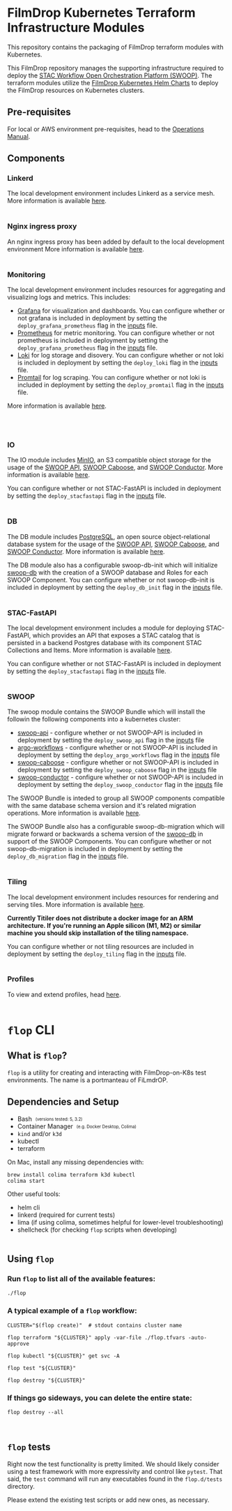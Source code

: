 # FilmDrop Kubernetes Terraform Infrastructure Modules

This repository contains the packaging of FilmDrop terraform modules with Kubernetes.

This FilmDrop repository manages the supporting infrastructure required to deploy the [STAC Workflow Open Orchestration Platform (SWOOP)](https://github.com/Element84/swoop). The terraform modules utilize the [FilmDrop Kubernetes Helm Charts](https://github.com/Element84/filmdrop-k8s-helm-charts) to deploy the FilmDrop resources on Kubernetes clusters.

## Pre-requisites

For local or AWS environment pre-requisites, head to the [Operations Manual](./operations/Operations_Guide.md).

## Components

### Linkerd

The local development environment includes Linkerd as a service mesh. More information is available [here](./modules/service_mesh/README.md).
<br></br>

### Nginx ingress proxy

An nginx ingress proxy has been added by default to the local development environment More information is available [here](./modules/ingress/README.md).
<br></br>

### Monitoring

The local development environment includes resources for aggregating and visualizing logs and metrics. This includes:

- [Grafana](https://grafana.com/grafana/) for visualization and dashboards. You can configure whether or not grafana is included in deployment by setting the `deploy_grafana_prometheus` flag in the [inputs](./inputs.tf) file.
- [Prometheus](https://grafana.com/oss/prometheus/) for metric monitoring. You can configure whether or not prometheus is included in deployment by setting the `deploy_grafana_prometheus` flag in the [inputs](./inputs.tf) file.
- [Loki](https://grafana.com/oss/loki/) for log storage and disovery. You can configure whether or not loki is included in deployment by setting the `deploy_loki` flag in the [inputs](./inputs.tf) file.
- [Promtail](https://grafana.com/docs/loki/latest/clients/promtail/) for log scraping. You can configure whether or not loki is included in deployment by setting the `deploy_promtail` flag in the [inputs](./inputs.tf) file.


More information is available [here](./modules/monitoring/README.md).

<br></br>

### IO

The IO module includes [MinIO](https://min.io/), an S3 compatible object storage for the usage of the [SWOOP API](https://github.com/Element84/swoop), [SWOOP Caboose](https://github.com/Element84/swoop-go), and [SWOOP Conductor](https://github.com/Element84/swoop-go). More information is available [here](./modules/io/README.md).

You can configure whether or not STAC-FastAPI is included in deployment by setting the `deploy_stacfastapi` flag in the [inputs](./inputs.tf) file.
<br></br>

### DB

The DB module includes [PostgreSQL](https://www.postgresql.org/), an open source object-relational database system for the usage of the [SWOOP API](https://github.com/Element84/swoop), [SWOOP Caboose](https://github.com/Element84/swoop-go), and [SWOOP Conductor](https://github.com/Element84/swoop-go). More information is available [here](./modules/db/README.md).

The DB module also has a configurable swoop-db-init which will initialize [swoop-db](https://github.com/Element84/swoop-db) with the creation of a SWOOP database and Roles for each SWOOP Component. You can configure whether or not swoop-db-init is included in deployment by setting the `deploy_db_init` flag in the [inputs](./inputs.tf) file.
<br></br>

### STAC-FastAPI

The local development environment includes a module for deploying STAC-FastAPI, which provides an API that exposes a STAC catalog that is persisted in a backend Postgres database with its component STAC Collections and Items. More information is available [here](./modules/stac-fastapi/README.md).

You can configure whether or not STAC-FastAPI is included in deployment by setting the `deploy_stacfastapi` flag in the [inputs](./inputs.tf) file.
<br></br>

### SWOOP

The swoop module contains the SWOOP Bundle which will install the followin the following components into a kubernetes cluster:
* [swoop-api](https://github.com/Element84/swoop) - configure whether or not SWOOP-API is included in deployment by setting the `deploy_swoop_api` flag in the [inputs](./inputs.tf) file
* [argo-workflows](https://github.com/argoproj/argo-workflows/) - configure whether or not SWOOP-API is included in deployment by setting the `deploy_argo_workflows` flag in the [inputs](./inputs.tf) file
* [swoop-caboose](https://github.com/Element84/swoop-go) - configure whether or not SWOOP-API is included in deployment by setting the `deploy_swoop_caboose` flag in the [inputs](./inputs.tf) file
* [swoop-conductor](https://github.com/Element84/swoop-go) - configure whether or not SWOOP-API is included in deployment by setting the `deploy_swoop_conductor` flag in the [inputs](./inputs.tf) file

The SWOOP Bundle is inteded to group all SWOOP components compatible with the same database schema version and it's related migration operations. More information is available [here](./modules/swoop/README.md).

The SWOOP Bundle also has a configurable swoop-db-migration which will migrate forward or backwards a schema version of the [swoop-db](https://github.com/Element84/swoop-db) in support of the SWOOP Components. You can configure whether or not swoop-db-migration is included in deployment by setting the `deploy_db_migration` flag in the [inputs](./inputs.tf) file.
<br></br>

### Tiling

The local development environment includes resources for rendering and serving tiles. More information is available [here](./modules/tiling/README.md).

**Currently Titiler does not distribute a docker image for an ARM architecture. If you're running an Apple silicon (M1, M2) or similar machine you should skip installation of the tiling namespace.**

You can configure whether or not tiling resources are included in deployment by setting the `deploy_tiling` flag in the [inputs](./inputs.tf) file.
<br></br>

### Profiles

To view and extend profiles, head [here](./profiles/README.md).
<br></br>

# `flop` CLI
## What is `flop`?

`flop` is a utility for creating and interacting with FilmDrop-on-K8s test environments. The name is a portmanteau of FiLmdrOP.

## Dependencies and Setup

* Bash &nbsp;<sub><sup>(versions tested: 5, 3.2)<sub><sup>
* Container Manager &nbsp;<sub><sup>(e.g. Docker Desktop, Colima)<sub><sup>
* `kind` and/or `k3d`
* kubectl
* terraform

On Mac, install any missing dependencies with:

```shell
brew install colima terraform k3d kubectl
colima start
```

Other useful tools:

* helm cli
* linkerd (required for current tests)
* lima (if using colima, sometimes helpful for lower-level troubleshooting)
* shellcheck (for checking `flop` scripts when developing)
<br><br>

## Using `flop`

### Run `flop` to list all of the available features:

```shell
./flop
```

### A typical example of a `flop` workflow:

```shell
CLUSTER="$(flop create)"  # stdout contains cluster name

flop terraform "${CLUSTER}" apply -var-file ./flop.tfvars -auto-approve

flop kubectl "${CLUSTER}" get svc -A

flop test "${CLUSTER}"

flop destroy "${CLUSTER}"
```

### If things go sideways, you can delete the entire state:

```shell
flop destroy --all
```
<br>

## `flop` tests

Right now the test functionality is pretty limited. We should likely consider
using a test framework with more expressivity and control like `pytest`. That
said, the `test` command will run any executables found in the `flop.d/tests`
directory.

Please extend the existing test scripts or add new ones, as necessary.
<br><br>

